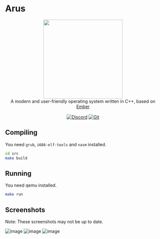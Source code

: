 # Arus
<p align="center">
<img src="assets/arus_logo.png" width="256px"/><br/>
A modern and user-friendly operating system written in C++, based on <a href="https://discord.gg/5X3eHPnBq7">Ember</a><br/><br/>
<a href="https://discord.gg/t3T9NkHWsW"><img src="https://img.shields.io/badge/Discord-%237289DA.svg?style=for-the-badge&logo=discord&logoColor=white" alt="Discord"/></a>
<a href="https://github.com/ardatdev/arus"><img src="https://img.shields.io/badge/git-%23F05033.svg?style=for-the-badge&logo=git&logoColor=white" alt="Git"/></a>
</p>

## Compiling
You need `grub`, `i686-elf-tools` and `nasm` installed.
```sh
cd src
make build
```

## Running
You need qemu installed.
```sh
make run
```

## Screenshots
Note: These screenshots may not be up to date.

![image](assets/arus_screenshot1.png)
![image](assets/arus_screenshot2.png)
![image](assets/arus_screenshot3.png)
